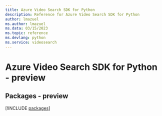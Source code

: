 ```yaml
---
title: Azure Video Search SDK for Python
description: Reference for Azure Video Search SDK for Python
author: lmazuel
ms.author: lmazuel
ms.data: 03/15/2023
ms.topic: reference
ms.devlang: python
ms.service: videosearch
---
```

# Azure Video Search SDK for Python - preview
## Packages - preview
[!INCLUDE [packages](video-search-index.md)]